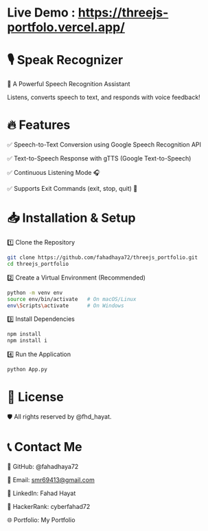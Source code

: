# Live Demo : https://threejs-portfolo.vercel.app/

# 🎙️ Speak Recognizer

🚀 A Powerful Speech Recognition Assistant

Listens, converts speech to text, and responds with voice feedback!

# 🔥 Features

✅ Speech-to-Text Conversion using Google Speech Recognition API

✅ Text-to-Speech Response with gTTS (Google Text-to-Speech)

✅ Continuous Listening Mode 🎧

✅ Supports Exit Commands (exit, stop, quit) 🛑


# 📥 Installation & Setup

1️⃣ Clone the Repository

```sh
git clone https://github.com/fahadhaya72/threejs_portfolio.git
cd threejs_portfolio
```

2️⃣ Create a Virtual Environment (Recommended)

```sh
python -m venv env
source env/bin/activate   # On macOS/Linux
env\Scripts\activate      # On Windows
```
3️⃣ Install Dependencies

```sh
npm install
npm install i
```

4️⃣ Run the Application

```sh
python App.py
```

# 📜 License

🛡️ All rights reserved by @fhd_hayat.

# 📞 Contact Me

🔗 GitHub: @fahadhaya72

📧 Email: smr69413@gmail.com

💼 LinkedIn: Fahad Hayat

🎯 HackerRank: cyberfahad72

🌐 Portfolio: My Portfolio


